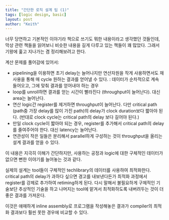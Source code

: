 ```yaml
---
title: "간단한 로직 설계 팁 (1)"
tags: [logic design, basic]
layout: post
author: "Keith"
---
```


너무 당연하고 기본적인 이야기라 책으로 쓰기도 뭐한 내용이라고 생각했던 것들인데, 막상 관련 책들을 읽어보니 비슷한 내용을 길게 다루고 있는 책들이 꽤 많았다. 그래서 기왕에 훑고 지나가는 겸 정리해보려고 한다.

계산 문제를 풀어감에 있어서:
- pipelining을 이용하면 초기 delay는 늘어나지만 연산자원을 작게 사용하면서도 재사용을 통해 매 cycle 원하는 결과를 얻어낼 수 있다. : 데이터가 순차적으로 계속 들어오고, 그에 맞춰 결과를 얻어내야 하는 경우
- loop를 unroll하면 결과를 얻는 시간이 빨라진다 (throughput이 늘어난다). 대신 area는 늘어난다. 
- 연산 logic간 register를 제거하면 throughput이 늘어난다. 다만 critical path (path중 가장 delay를 많이 가진 path)의 delay가 clock duration보다 짧아야 된다. (반대로 clock cycle는 critical path의 delay 보다 길어야 된다.)
- 만일 clock cycle이 짧아야 되는 경우, register를 추가해서 critical path의 delay를 줄여주어야 한다. 대신 latency는 늘어난다. 
- 연관성이 작은 일들은 분리해서 parallel하게 구성하는 것이 throughput을 올리는 설계 결과를 얻을 수 있다.

이 내용은 지극히 이해가 간단하지만, 사용하는 공정과 logic에 대한 구체적인 데이터가 없으면 뻔한 이야기를 늘어놓는 것과 같다. 

실제의 설계는 tool들이 구체적인 techlibrary의 데이터를 사용하여 최적화한다. critical path의 delay가 과하다 싶으면 경고를 내보낸다든가 최적화 과정에서 register를 강제로 추가하여 retiming하게 된다. 다시 말해서 불필요하게 구체적인 기술보단 추상적인 기술을 하고 나머지는 tool에 맡겨서 최적화하도록 내버려두는 것이 더 좋은 결과를 가져온다.

이것은 애매하게 inline assembly로 프로그램을 작성해놓은 결과가 compiler의 최적화 결과보다 훨씬 못한 경우에 비교할 수 있다. 